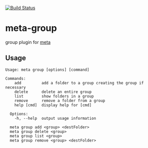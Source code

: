 [![Build Status](https://travis-ci.com/abecher22/meta-group.svg?branch=master)](https://travis-ci.com/abecher22/meta-group)

# meta-group

group plugin for [meta](https://github.com/mateodelnorte/meta)

## Usage

```usage
Usage: meta group [options] [command]

Commands:
    add         add a folder to a group creating the group if necessary
    delete      delete an entire group
    list        show folders in a group
    remove      remove a folder from a group
    help [cmd]  display help for [cmd]

  Options:
    -h, --help  output usage information

  meta group add <group> <destFolder>
  meta group delete <group>
  meta group list <group>
  meta group remove <group> <destFolder>
```
